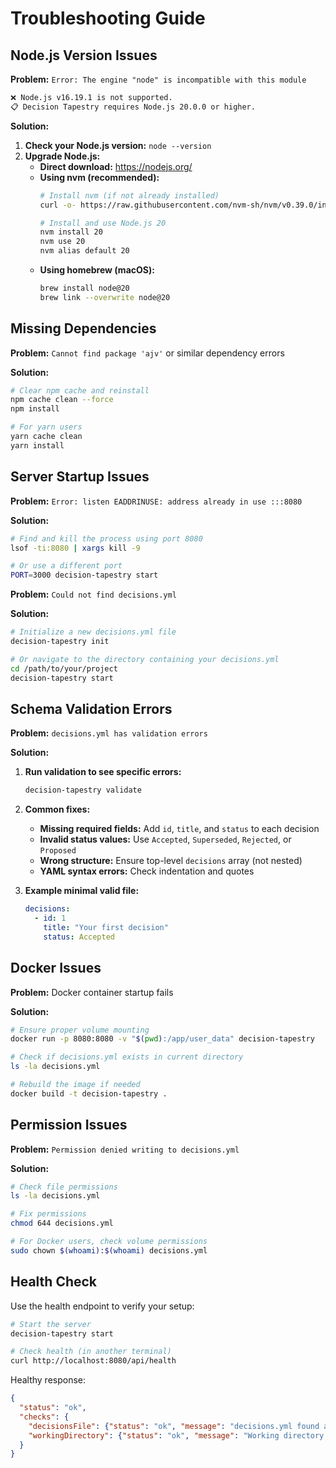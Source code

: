 # Troubleshooting Guide

## Node.js Version Issues

**Problem:** `Error: The engine "node" is incompatible with this module`
```bash
❌ Node.js v16.19.1 is not supported.
📋 Decision Tapestry requires Node.js 20.0.0 or higher.
```

**Solution:**
1. **Check your Node.js version:** `node --version`
2. **Upgrade Node.js:**
   - **Direct download:** https://nodejs.org/
   - **Using nvm (recommended):**
     ```bash
     # Install nvm (if not already installed)
     curl -o- https://raw.githubusercontent.com/nvm-sh/nvm/v0.39.0/install.sh | bash
     
     # Install and use Node.js 20
     nvm install 20
     nvm use 20
     nvm alias default 20
     ```
   - **Using homebrew (macOS):**
     ```bash
     brew install node@20
     brew link --overwrite node@20
     ```

## Missing Dependencies

**Problem:** `Cannot find package 'ajv'` or similar dependency errors

**Solution:**
```bash
# Clear npm cache and reinstall
npm cache clean --force
npm install

# For yarn users
yarn cache clean
yarn install
```

## Server Startup Issues

**Problem:** `Error: listen EADDRINUSE: address already in use :::8080`

**Solution:**
```bash
# Find and kill the process using port 8080
lsof -ti:8080 | xargs kill -9

# Or use a different port
PORT=3000 decision-tapestry start
```

**Problem:** `Could not find decisions.yml`

**Solution:**
```bash
# Initialize a new decisions.yml file
decision-tapestry init

# Or navigate to the directory containing your decisions.yml
cd /path/to/your/project
decision-tapestry start
```

## Schema Validation Errors

**Problem:** `decisions.yml has validation errors`

**Solution:**
1. **Run validation to see specific errors:**
   ```bash
   decision-tapestry validate
   ```

2. **Common fixes:**
   - **Missing required fields:** Add `id`, `title`, and `status` to each decision
   - **Invalid status values:** Use `Accepted`, `Superseded`, `Rejected`, or `Proposed`
   - **Wrong structure:** Ensure top-level `decisions` array (not nested)
   - **YAML syntax errors:** Check indentation and quotes

3. **Example minimal valid file:**
   ```yaml
   decisions:
     - id: 1
       title: "Your first decision"
       status: Accepted
   ```

## Docker Issues

**Problem:** Docker container startup fails

**Solution:**
```bash
# Ensure proper volume mounting
docker run -p 8080:8080 -v "$(pwd):/app/user_data" decision-tapestry

# Check if decisions.yml exists in current directory
ls -la decisions.yml

# Rebuild the image if needed
docker build -t decision-tapestry .
```

## Permission Issues

**Problem:** `Permission denied writing to decisions.yml`

**Solution:**
```bash
# Check file permissions
ls -la decisions.yml

# Fix permissions
chmod 644 decisions.yml

# For Docker users, check volume permissions
sudo chown $(whoami):$(whoami) decisions.yml
```

## Health Check

Use the health endpoint to verify your setup:
```bash
# Start the server
decision-tapestry start

# Check health (in another terminal)
curl http://localhost:8080/api/health
```

Healthy response:
```json
{
  "status": "ok",
  "checks": {
    "decisionsFile": {"status": "ok", "message": "decisions.yml found and readable"},
    "workingDirectory": {"status": "ok", "message": "Working directory accessible"}
  }
}
```